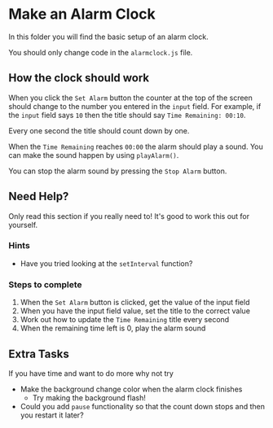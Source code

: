   # Make an Alarm Clock

In this folder you will find the basic setup of an alarm clock.

You should only change code in the `alarmclock.js` file.

## How the clock should work

When you click the `Set Alarm` button the counter at the top of the screen should change to the number you entered in the `input` field. For example, if the `input` field says `10` then the title should say `Time Remaining: 00:10`.

Every one second the title should count down by one.

When the `Time Remaining` reaches `00:00` the alarm should play a sound. You can make the sound happen by using `playAlarm()`.

You can stop the alarm sound by pressing the `Stop Alarm` button.

## Need Help?

Only read this section if you really need to! It's good to work this out for yourself.

### Hints

- Have you tried looking at the `setInterval` function?

### Steps to complete

1. When the `Set Alarm` button is clicked, get the value of the input field
2. When you have the input field value, set the title to the correct value
3. Work out how to update the `Time Remaining` title every second
4. When the remaining time left is 0, play the alarm sound

## Extra Tasks

If you have time and want to do more why not try

- Make the background change color when the alarm clock finishes
  - Try making the background flash!
- Could you add `pause` functionality so that the count down stops and then you restart it later?
